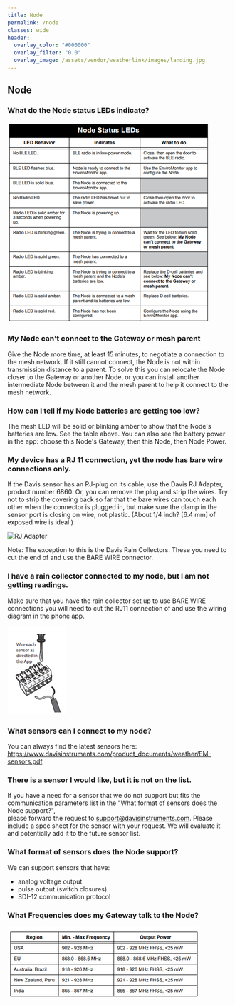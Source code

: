 ```yaml
---
title: Node
permalink: /node
classes: wide
header:
  overlay_color: "#000000"
  overlay_filter: "0.0"
  overlay_image: /assets/vendor/weatherlink/images/landing.jpg
---
```


## Node

### What do the Node status LEDs indicate?

![Node Status LEDs](./images/NodeStatusLEDs.png)

### My Node can't connect to the Gateway or mesh parent

Give the Node more time, at least 15 minutes, to negotiate a connection
to the mesh network. If it still cannot connect, the Node is not within
transmission distance to a parent. To solve this you can relocate the
Node closer to the Gateway or another Node, or you can install another
intermediate Node between it and the mesh parent to help it connect to
the mesh network.

### How can I tell if my Node batteries are getting too low?

The mesh LED will be solid or blinking amber to show that the Node's
batteries are low. See the table above. You can also see the battery
power in the app: choose this Node's Gateway, then this Node, then Node
Power.

### My device has a RJ 11 connection, yet the node has bare wire connections only.

If the Davis sensor has an RJ-plug on its cable, use the Davis RJ
Adapter, product number 6860. Or, you can remove the plug and strip the
wires. Try not to strip the covering back so far that the bare wires can
touch each other when the connector is plugged in, but make sure the
clamp in the sensor port is closing on wire, not plastic. (About 1/4
inch? \[6.4 mm\] of exposed wire is ideal.)

![RJ Adapter](./images/RjAdapter.png)

Note: The exception to this is the Davis Rain Collectors. These you need
to cut the end of and use the BARE WIRE connector.

### I have a rain collector connected to my node, but I am not getting readings.

Make sure that you have the rain collector set up to use BARE WIRE
connections you will need to cut the RJ11 connection of and use the
wiring diagram in the phone app.

![wiring](./images/wiring.png)

### What sensors can I connect to my node?

You can always find the latest sensors here:
<https://www.davisinstruments.com/product_documents/weather/EM-sensors.pdf>.

### There is a sensor I would like, but it is not on the list.

If you have a need for a sensor that we do not support but fits the
communication parameters list in the "What format of sensors does the
Node support?",  
please forward the request to <support@davisinstruments.com>. Please
include a spec sheet for the sensor with your request. We will evaluate
it and potentially add it to the future sensor list.

### What format of sensors does the Node support?

We can support sensors that have:

  - analog voltage output
  - pulse output (switch closures)
  - SDI-12 communication protocol

### What Frequencies does my Gateway talk to the Node?

![frequencies](./images/Frequencies.png)




